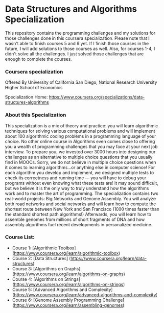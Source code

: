 # Data Structures and Algorithms Specialization

This repository contains the programming challenges and my solutions for those challenges done in this coursera specialization. Please note that I wasn't able to finish courses 5 and 6 yet. If I finish those courses in the future, I will add solutions to those courses as well. Also, for courses 1-4, I didn't solve all the challenges. I just solved those challenges that are enough to complete the courses.

### Coursera specialization

Offered By University of California San Diego, National Research University Higher School of Economics

Specialization Home: https://www.coursera.org/specializations/data-structures-algorithms

### About this Specialization
This specialization is a mix of theory and practice: you will learn algorithmic techniques for solving various computational problems and will implement about 100 algorithmic coding problems in a programming language of your choice. No other online course in Algorithms even comes close to offering you a wealth of programming challenges that you may face at your next job interview. To prepare you, we invested over 3000 hours into designing our challenges as an alternative to multiple choice questions that you usually find in MOOCs. Sorry, we do not believe in multiple choice questions when it comes to learning algorithms...or anything else in computer science! For each algorithm you develop and implement, we designed multiple tests to check its correctness and running time — you will have to debug your programs without even knowing what these tests are! It may sound difficult, but we believe it is the only way to truly understand how the algorithms work and to master the art of programming. The specialization contains two real-world projects: Big Networks and Genome Assembly. You will analyze both road networks and social networks and will learn how to compute the shortest route between New York and San Francisco (1000 times faster than the standard shortest path algorithms!) Afterwards, you will learn how to assemble genomes from millions of short fragments of DNA and how assembly algorithms fuel recent developments in personalized medicine.

### Course List:
* Course 1: [Algorithmic Toolbox] (https://www.coursera.org/learn/algorithmic-toolbox)
* Course 2: [Data Structures] (https://www.coursera.org/learn/data-structures)
* Course 3: [Algorithms on Graphs] (https://www.coursera.org/learn/algorithms-on-graphs)
* Course 4: [Algorithms on Strings] (https://www.coursera.org/learn/algorithms-on-strings)
* Course 5: [Advanced Algorithms and Complexity] (https://www.coursera.org/learn/advanced-algorithms-and-complexity)
* Course 6: [Genome Assembly Programming Challenge] (https://www.coursera.org/learn/assembling-genomes)
